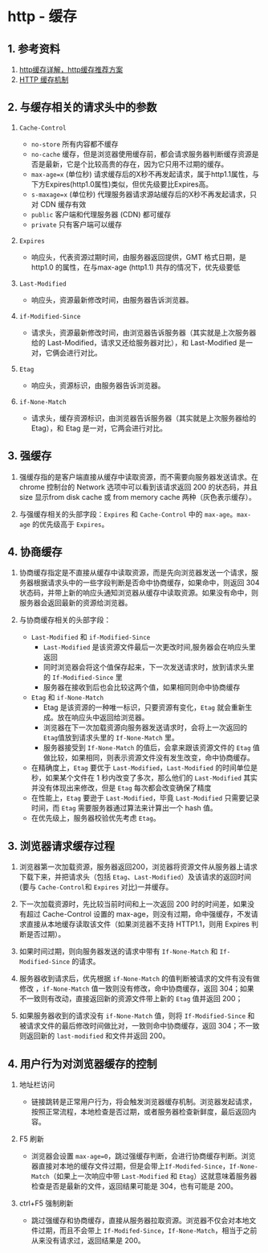 # http - 缓存

## 1. 参考资料

1. [http缓存详解，http缓存推荐方案](https://www.cnblogs.com/echolun/p/9419517.html)
2. [HTTP 缓存机制](https://zhuanlan.zhihu.com/p/58685072)

## 2. 与缓存相关的请求头中的参数

1. `Cache-Control`
   - `no-store` 所有内容都不缓存
   - `no-cache` 缓存，但是浏览器使用缓存前，都会请求服务器判断缓存资源是否是最新，它是个比较高贵的存在，因为它只用不过期的缓存。
   - `max-age=x` (单位秒) 请求缓存后的X秒不再发起请求，属于http1.1属性，与下方Expires(http1.0属性)类似，但优先级要比Expires高。
   - `s-maxage=x` (单位秒) 代理服务器请求源站缓存后的X秒不再发起请求，只对 CDN 缓存有效
   - `public` 客户端和代理服务器 (CDN) 都可缓存
   - `private` 只有客户端可以缓存

2. `Expires`
   - 响应头，代表资源过期时间，由服务器返回提供，GMT 格式日期，是 http1.0 的属性，在与max-age (http1.1) 共存的情况下，优先级要低
    
3. `Last-Modified`
   - 响应头，资源最新修改时间，由服务器告诉浏览器。

4. `if-Modified-Since`
   - 请求头，资源最新修改时间，由浏览器告诉服务器（其实就是上次服务器给的 Last-Modified，请求又还给服务器对比），和 Last-Modified 是一对，它俩会进行对比。

5. `Etag`
   - 响应头，资源标识，由服务器告诉浏览器。

6. `if-None-Match`
   - 请求头，缓存资源标识，由浏览器告诉服务器（其实就是上次服务器给的 Etag），和 Etag 是一对，它两会进行对比。 


## 3. 强缓存

1. 强缓存指的是客户端直接从缓存中读取资源，而不需要向服务器发送请求。在 chrome 控制台的 Network 选项中可以看到该请求返回 200 的状态码，并且 size 显示from disk cache 或 from memory cache 两种（灰色表示缓存）。

2. 与强缓存相关的头部字段：`Expires` 和 `Cache-Control` 中的 `max-age`。`max-age` 的优先级高于 `Expires`。

## 4. 协商缓存

1. 协商缓存指定是不直接从缓存中读取资源，而是先向浏览器发送一个请求，服务器根据请求头中的一些字段判断是否命中协商缓存，如果命中，则返回 304 状态码，并带上新的响应头通知浏览器从缓存中读取资源。如果没有命中，则服务器会返回最新的资源给浏览器。

2. 与协商缓存相关的头部字段：
   - `Last-Modified` 和 `if-Modified-Since`
     - `Last-Modified` 是该资源文件最后一次更改时间,服务器会在响应头里返回
     - 同时浏览器会将这个值保存起来，下一次发送请求时，放到请求头里的 `If-Modified-Since` 里
     - 服务器在接收到后也会比较这两个值，如果相同则命中协商缓存
   - `Etag` 和 `if-None-Match`
     - Etag 是该资源的一种唯一标识，只要资源有变化，`Etag` 就会重新生成。放在响应头中返回给浏览器。
     - 浏览器在下一次加载资源向服务器发送请求时，会将上一次返回的 `Etag`值放到请求头里的 `If-None-Match` 里。
     - 服务器接受到 `If-None-Match` 的值后，会拿来跟该资源文件的 `Etag` 值做比较，如果相同，则表示资源文件没有发生改变，命中协商缓存。
   - 在精确度上，`Etag` 要优于 `Last-Modified`，`Last-Modified` 的时间单位是秒，如果某个文件在 1 秒内改变了多次，那么他们的 `Last-Modified` 其实并没有体现出来修改，但是 `Etag` 每次都会改变确保了精度
   - 在性能上，`Etag` 要逊于 `Last-Modified`，毕竟 `Last-Modified` 只需要记录时间，而 `Etag` 需要服务器通过算法来计算出一个 hash 值。
   - 在优先级上，服务器校验优先考虑 `Etag`。

## 3. 浏览器请求缓存过程

1. 浏览器第一次加载资源，服务器返回200，浏览器将资源文件从服务器上请求下载下来，并把请求头（包括 `Etag`、`Last-Modified`）及该请求的返回时间(要与 `Cache-Control`和 `Expires` 对比)一并缓存。

2. 下一次加载资源时，先比较当前时间和上一次返回 200 时的时间差，如果没有超过 Cache-Control 设置的 max-age，则没有过期，命中强缓存，不发请求直接从本地缓存读取该文件（如果浏览器不支持 HTTP1.1，则用 Expires 判断是否过期）。

3. 如果时间过期，则向服务器发送的请求中带有 `If-None-Match` 和 `If-Modified-Since` 的请求。

4. 服务器收到请求后，优先根据 `if-None-Match` 的值判断被请求的文件有没有做修改 ，`if-None-Match` 值一致则没有修改，命中协商缓存，返回 304；如果不一致则有改动，直接返回新的资源文件带上新的 `Etag` 值并返回 200；

5. 如果服务器收到的请求没有 `if-None-Match` 值，则将 `If-Modified-Since` 和被请求文件的最后修改时间做比对，一致则命中协商缓存，返回 304；不一致则返回新的 `last-modified` 和文件并返回 200。

## 4. 用户行为对浏览器缓存的控制

1. 地址栏访问
   - 链接跳转是正常用户行为，将会触发浏览器缓存机制。浏览器发起请求，按照正常流程，本地检查是否过期，或者服务器检查新鲜度，最后返回内容。

2. F5 刷新
   - 浏览器会设置 `max-age=0`，跳过强缓存判断，会进行协商缓存判断。浏览器直接对本地的缓存文件过期，但是会带上`If-Modifed-Since`，`If-None-Match`（如果上一次响应中带 `Last-Modified` 和 `Etag`）这就意味着服务器检查是否是最新的文件，返回结果可能是 304，也有可能是 200。

3. ctrl+F5 强制刷新
   - 跳过强缓存和协商缓存，直接从服务器拉取资源。浏览器不仅会对本地文件过期，而且不会带上 `If-Modifed-Since`，`If-None-Match`，相当于之前从来没有请求过，返回结果是 200。